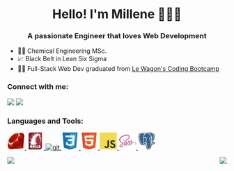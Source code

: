 <h1 align="center">Hello! I'm Millene 👩🏻‍💻</h1>

<h3 align="center">A passionate Engineer that loves Web Development</h3>

- 👩‍🔬 Chemical Engineering MSc.
- 📈 Black Belt in Lean Six Sigma
- 👩‍🎓 Full-Stack Web Dev graduated from [Le Wagon's Coding Bootcamp](https://www.lewagon.com/)

<h3 align="left">Connect with me:</h3>
<p align="left">
    <a href="https://www.linkedin.com/in/millene-prado-92358798/" target="_blank"><img src="https://img.shields.io/badge/-LinkedIn-%230077B5?style=for-the-badge&logo=linkedin&logoColor=white"></a>
    <a href="https://www.instagram.com/millene_prado/" target="_blank"><img src="https://img.shields.io/badge/-Instagram-%23E4405F?style=for-the-badge&logo=instagram&logoColor=white"></a> </p>


<h3 align="left">Languages and Tools:</h3>
<p align="left">  <a href="https://www.ruby-lang.org/en/" target="_blank"> <img src="https://raw.githubusercontent.com/devicons/devicon/master/icons/ruby/ruby-original.svg" alt="ruby" width="40" height="40"/> </a> <a href="https://rubyonrails.org/" target="_blank"> <img src="https://raw.githubusercontent.com/devicons/devicon/master/icons/rails/rails-original-wordmark.svg" alt="rails" width="40" height="40"/> </a>  <a href="https://git-scm.com/" target="_blank"> <img src="https://www.vectorlogo.zone/logos/git-scm/git-scm-icon.svg" alt="git" width="40" height="40"/> </a> <a href="https://www.w3schools.com/css/" target="_blank"> <img src="https://raw.githubusercontent.com/devicons/devicon/master/icons/css3/css3-original.svg" alt="css3" width="40" height="40"/> </a> <a href="https://www.w3.org/html/" target="_blank"> <img src="https://raw.githubusercontent.com/devicons/devicon/master/icons/html5/html5-original.svg" alt="html5" width="40" height="40"/> </a> <a href="https://developer.mozilla.org/en-US/docs/Web/JavaScript" target="_blank"> <img src="https://raw.githubusercontent.com/devicons/devicon/master/icons/javascript/javascript-original.svg" alt="javascript" width="40" height="40"/> <a href="https://sass-lang.com" target="_blank"> <img src="https://raw.githubusercontent.com/devicons/devicon/master/icons/sass/sass-original.svg" alt="sass" width="40" height="40"/> </a> <a href="https://www.postgresql.org/"> <img src="https://raw.githubusercontent.com/devicons/devicon/master/icons/postgresql/postgresql-original.svg" alt="postgresql" width="40" height="40"/> </a>    </p>

<div style="display: inline_block">
    <img height="164em" src="https://github-readme-stats.vercel.app/api?username=millenevprado&count_private=true?&theme=github_dark"></a> 	<img align="right"src="https://github-readme-stats.vercel.app/api/top-langs/?username=millenevprado&layout=compact&theme=github_dark"></a>
</div>


